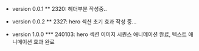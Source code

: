 - version 0.0.1
  \*\* 2320: 헤더부분 작성중..

- version 0.0.2
  \*\* 2327: hero 섹션 초기 효과 작성 중...

- version 1.0.0
  \*\*\* 240103: hero 섹션 이미지 시퀀스 애니메이션 완료, 텍스트 애니메이션 효과 완료
